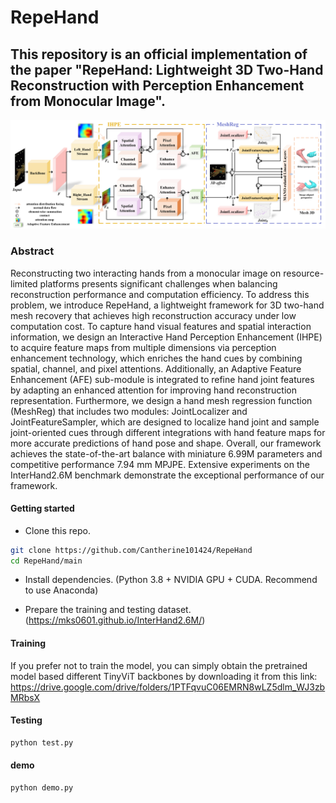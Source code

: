 # RepeHand
## This repository is an official implementation of the paper  "RepeHand: Lightweight 3D Two-Hand Reconstruction with Perception Enhancement from Monocular Image".
![](fig02.png)

### Abstract
Reconstructing two interacting hands from a monocular image on resource-limited
platforms presents significant challenges when balancing reconstruction performance
and computation efficiency. To address this problem, we introduce RepeHand, a
lightweight framework for 3D two-hand mesh recovery that achieves high
reconstruction accuracy under low computation cost. To capture hand visual features
and spatial interaction information, we design an Interactive Hand Perception
Enhancement (IHPE) to acquire feature maps from multiple dimensions via perception
enhancement technology, which enriches the hand cues by combining spatial,
channel, and pixel attentions. Additionally, an Adaptive Feature Enhancement (AFE)
sub-module is integrated to refine hand joint features by adapting an enhanced
attention for improving hand reconstruction representation. Furthermore, we design a
hand mesh regression function (MeshReg) that includes two modules: JointLocalizer
and JointFeatureSampler, which are designed to localize hand joint and sample joint-oriented cues through different integrations with hand feature maps for more accurate
predictions of hand pose and shape. Overall, our framework achieves the state-of-the-art balance with miniature 6.99M parameters and competitive performance 7.94 mm
MPJPE. Extensive experiments on the InterHand2.6M benchmark demonstrate the
exceptional performance of our framework.

#### Getting started

- Clone this repo.
```bash
git clone https://github.com/Cantherine101424/RepeHand
cd RepeHand/main
```

- Install dependencies. (Python 3.8 + NVIDIA GPU + CUDA. Recommend to use Anaconda)

- Prepare the training and testing dataset. (https://mks0601.github.io/InterHand2.6M/)

#### Training
If you prefer not to train the model, you can simply obtain the pretrained model based different TinyViT backbones by downloading it from this link:
https://drive.google.com/drive/folders/1PTFqvuC06EMRN8wLZ5dlm_WJ3zbMRbsX


#### Testing
```bash
python test.py
```

#### demo
```bash
python demo.py 
```
